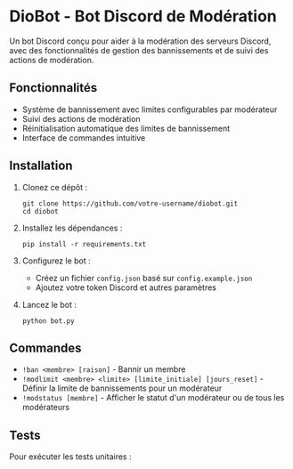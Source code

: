 # DioBot - Bot Discord de Modération

Un bot Discord conçu pour aider à la modération des serveurs Discord, avec des fonctionnalités de gestion des bannissements et de suivi des actions de modération.

## Fonctionnalités

- Système de bannissement avec limites configurables par modérateur
- Suivi des actions de modération
- Réinitialisation automatique des limites de bannissement
- Interface de commandes intuitive

## Installation

1. Clonez ce dépôt :
   ```
   git clone https://github.com/votre-username/diobot.git
   cd diobot
   ```

2. Installez les dépendances :
   ```
   pip install -r requirements.txt
   ```

3. Configurez le bot :
   - Créez un fichier `config.json` basé sur `config.example.json`
   - Ajoutez votre token Discord et autres paramètres

4. Lancez le bot :
   ```
   python bot.py
   ```

## Commandes

- `!ban <membre> [raison]` - Bannir un membre
- `!modlimit <membre> <limite> [limite_initiale] [jours_reset]` - Définir la limite de bannissements pour un modérateur
- `!modstatus [membre]` - Afficher le statut d'un modérateur ou de tous les modérateurs

## Tests

Pour exécuter les tests unitaires : 